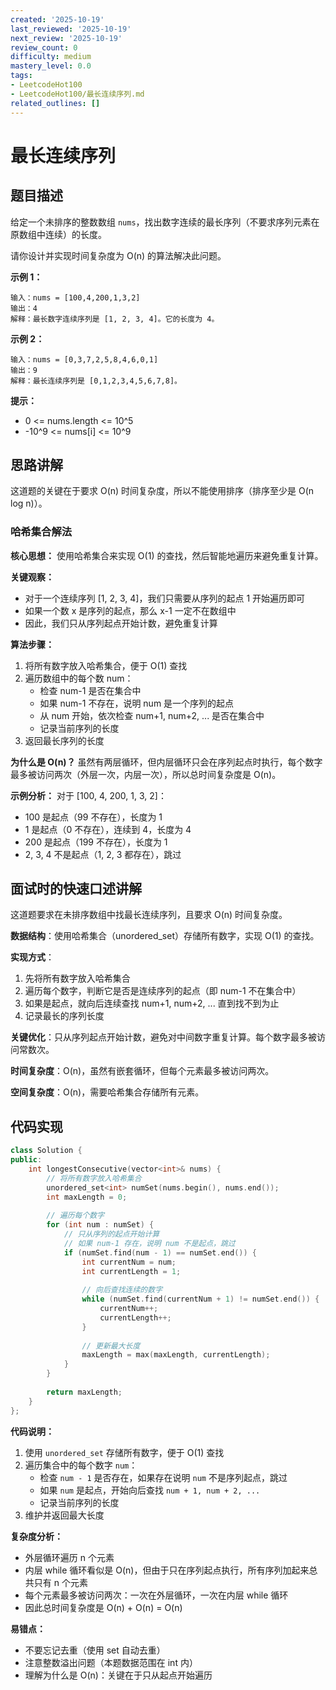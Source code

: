 ```yaml
---
created: '2025-10-19'
last_reviewed: '2025-10-19'
next_review: '2025-10-19'
review_count: 0
difficulty: medium
mastery_level: 0.0
tags:
- LeetcodeHot100
- LeetcodeHot100/最长连续序列.md
related_outlines: []
---
```


# 最长连续序列

## 题目描述

给定一个未排序的整数数组 `nums`，找出数字连续的最长序列（不要求序列元素在原数组中连续）的长度。

请你设计并实现时间复杂度为 O(n) 的算法解决此问题。

**示例 1：**
```
输入：nums = [100,4,200,1,3,2]
输出：4
解释：最长数字连续序列是 [1, 2, 3, 4]。它的长度为 4。
```

**示例 2：**
```
输入：nums = [0,3,7,2,5,8,4,6,0,1]
输出：9
解释：最长连续序列是 [0,1,2,3,4,5,6,7,8]。
```

**提示：**
- 0 <= nums.length <= 10^5
- -10^9 <= nums[i] <= 10^9

## 思路讲解

这道题的关键在于要求 O(n) 时间复杂度，所以不能使用排序（排序至少是 O(n log n)）。

### 哈希集合解法

**核心思想：**
使用哈希集合来实现 O(1) 的查找，然后智能地遍历来避免重复计算。

**关键观察：**
- 对于一个连续序列 [1, 2, 3, 4]，我们只需要从序列的起点 1 开始遍历即可
- 如果一个数 x 是序列的起点，那么 x-1 一定不在数组中
- 因此，我们只从序列起点开始计数，避免重复计算

**算法步骤：**
1. 将所有数字放入哈希集合，便于 O(1) 查找
2. 遍历数组中的每个数 num：
   - 检查 num-1 是否在集合中
   - 如果 num-1 不存在，说明 num 是一个序列的起点
   - 从 num 开始，依次检查 num+1, num+2, ... 是否在集合中
   - 记录当前序列的长度
3. 返回最长序列的长度

**为什么是 O(n)？**
虽然有两层循环，但内层循环只会在序列起点时执行，每个数字最多被访问两次（外层一次，内层一次），所以总时间复杂度是 O(n)。

**示例分析：**
对于 [100, 4, 200, 1, 3, 2]：
- 100 是起点（99 不存在），长度为 1
- 1 是起点（0 不存在），连续到 4，长度为 4
- 200 是起点（199 不存在），长度为 1
- 2, 3, 4 不是起点（1, 2, 3 都存在），跳过

## 面试时的快速口述讲解

这道题要求在未排序数组中找最长连续序列，且要求 O(n) 时间复杂度。

**数据结构**：使用哈希集合（unordered_set）存储所有数字，实现 O(1) 的查找。

**实现方式**：
1. 先将所有数字放入哈希集合
2. 遍历每个数字，判断它是否是连续序列的起点（即 num-1 不在集合中）
3. 如果是起点，就向后连续查找 num+1, num+2, ... 直到找不到为止
4. 记录最长的序列长度

**关键优化**：只从序列起点开始计数，避免对中间数字重复计算。每个数字最多被访问常数次。

**时间复杂度**：O(n)，虽然有嵌套循环，但每个元素最多被访问两次。

**空间复杂度**：O(n)，需要哈希集合存储所有元素。

## 代码实现

```cpp
class Solution {
public:
    int longestConsecutive(vector<int>& nums) {
        // 将所有数字放入哈希集合
        unordered_set<int> numSet(nums.begin(), nums.end());
        int maxLength = 0;
        
        // 遍历每个数字
        for (int num : numSet) {
            // 只从序列的起点开始计算
            // 如果 num-1 存在，说明 num 不是起点，跳过
            if (numSet.find(num - 1) == numSet.end()) {
                int currentNum = num;
                int currentLength = 1;
                
                // 向后查找连续的数字
                while (numSet.find(currentNum + 1) != numSet.end()) {
                    currentNum++;
                    currentLength++;
                }
                
                // 更新最大长度
                maxLength = max(maxLength, currentLength);
            }
        }
        
        return maxLength;
    }
};
```

**代码说明：**
1. 使用 `unordered_set` 存储所有数字，便于 O(1) 查找
2. 遍历集合中的每个数字 `num`：
   - 检查 `num - 1` 是否存在，如果存在说明 `num` 不是序列起点，跳过
   - 如果 `num` 是起点，开始向后查找 `num + 1, num + 2, ...`
   - 记录当前序列的长度
3. 维护并返回最大长度

**复杂度分析：**
- 外层循环遍历 n 个元素
- 内层 while 循环看似是 O(n)，但由于只在序列起点执行，所有序列加起来总共只有 n 个元素
- 每个元素最多被访问两次：一次在外层循环，一次在内层 while 循环
- 因此总时间复杂度是 O(n) + O(n) = O(n)

**易错点：**
- 不要忘记去重（使用 set 自动去重）
- 注意整数溢出问题（本题数据范围在 int 内）
- 理解为什么是 O(n)：关键在于只从起点开始遍历

